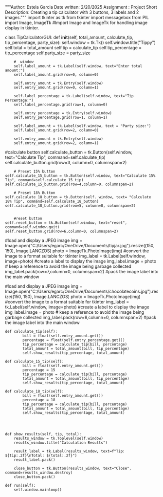 """Author: Estela Garcia
Date written: 2/20/2025
Assignment : Project
Short Description: Creating a tip calculator with 3 buttons, 3 labels and 2 images."""
import tkinter as tk
from tkinter import messagebox
from PIL import Image, ImageTk #Import Image and ImageTk for handling image display in tkinter.

class TipCalculatorGUI:
    def __init__(self, total_amount, calculate_tip, tip_percentage, party_size):
        self.window = tk.Tk()
        self.window.title("Tippy")
        self.total = total_amount
        self.tip = calculate_tip
        self.tip_percentage = tip_percentage
        self.party_size = party_size
        
        #  window
        self.label_amount = tk.Label(self.window, text="Enter total amount:")
        self.label_amount.grid(row=0, column=0)

        self.entry_amount = tk.Entry(self.window)
        self.entry_amount.grid(row=0, column=1)

        self.label_percentage = tk.Label(self.window, text="Tip Percentage:")
        self.label_percentage.grid(row=1, column=0)

        self.entry_percentage = tk.Entry(self.window)
        self.entry_percentage.grid(row=1, column=1)

        self.label_amount = tk.Label(self.window, text = "Party size:")
        self.label_amount.grid(row=2, column=0)

        self.entry_amount = tk.Entry(self.window)
        self.entry_amount.grid(row=2, column=1)





#calculate button
    self.calculate_button = tk.Button(self.window, text="Calculate Tip", command=self.calculate_tip)
    self.calculate_button.grid(row=3, column=0, columnspan=2)

        # Preset 15% button
    self.calculate_15_button = tk.Button(self.window, text="Calculate 15% Tip", command=self.calculate_15_tip)
    self.calculate_15_button.grid(row=4,column=0, columnspan=2)

        # Preset 18% Button
    self.calculate_18_button = tk.Button(self. window, text= "Calculate 18% Tip", command=self.calculate_18_button)
    self.calculate_18_button.grid(row=5, column=0, columnspan=2)


        #reset button
    self.reset_button = tk.Button(self.window, text="reset", command=self.window.quit)
    self.reset_button.grid(row=6,column=0, columnspan=2)

  #load and display a JPEG image
    img = Image.open("C:/Users/egarc/OneDrive/Documents/tipjar.jpg").resize((150, 150), Image.LANCZOS)
    photo = ImageTk.PhotoImage(img) #convert the image to a format suitable for tkinter
    img_label = tk.Label(self.window, image=photo) #create a label to display the image
    img_label.image = photo # keep a reference to avoid the image being garbage collected
    img_label.pack(row=7,column=0, columnspan=2) #pack the image label into the main window

#load and display a JPEG image
    img = Image.open("C:/Users/egarc/OneDrive/Documents/chocolatecoins.jpg").resize((150, 150), Image.LANCZOS)
    photo = ImageTk.PhotoImage(img) #convert the image to a format suitable for tkinter
    img_label = tk.Label(self.window, image=photo) #create a label to display the image
    img_label.image = photo # keep a reference to avoid the image being garbage collected
    img_label.pack(row=8,column=0, columnspan=2) #pack the image label into the main window
  
    def calculate_tip(self):
            bill = float(self.entry_amount.get())
            percentage = float(self.entry_percentage.get())
            tip_percentage = calculate_tip(bill, percentage)
            total_amount = total_amount(bill, tip_percentage)
            self.show_results(tip_percentage, total_amount)

    def calculate_15_tip(self):
            bill = float(self.entry_amount.get())
            percentage = 15
            tip_percentage = calculate_tip(bill, percentage)
            total_amount = total_amount(bill, tip_percentage)
            self.show_results(tip_percentage, total_amount)

    def calculate_18_tip(self):
            bill = float(self.entry_amount.get())
            percentage = 18
            tip_percentage = calculate_tip(bill, percentage)
            total_amount = total_amount(bill, tip_percentage)
            self.show_results(tip_percentage, total_amount)
         



    def show_results(self, tip, total):
        results_window = tk.Toplevel(self.window)
        results_window.title("Calculation Results")

        result_label = tk.Label(results_window, text=f"Tip: ${tip:.2f}\nTotal: ${total:.2f}")
        result_label.pack()

        close_button = tk.Button(results_window, text="Close", command=results_window.destroy)
        close_button.pack()

    def run(self):
        self.window.mainloop()
